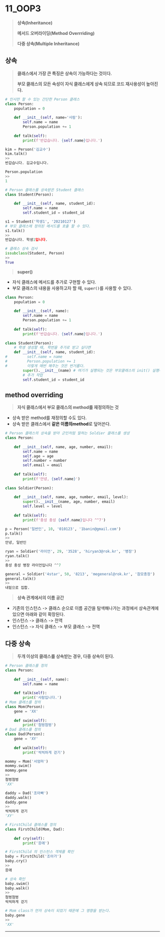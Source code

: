 # 11_OOP3

> **상속(Inheritance)**
>
> **메서드 오버라이딩(Method Overrriding)**
>
> **다중 상속(Multiple Inheritance)**



## 상속

> **클래스에서 가장 큰 특징은 상속이 가능하다는 것이다.**
>
> **부모 클래스의 모든 속성이 자식 클래스에게 상속 되므로 코드 재사용성이 높아진다.**



```python
# 인사만 할 수 있는 간단한 Person 클래스
class Person:
    population = 0
    
    def __init__(self, name='사람'):
        self.name = name
        Person.population += 1
        
    def talk(self):
        print(f'반갑습니다. {self.name}입니다.')
```

```python
kim = Person('김교수')
kim.talk()
>>
반갑습니다. 김교수입니다.
```

```python
Person.population
>>
1
```

```python
# Person 클래스를 상속받은 Student 클래스
class Student(Person):
    
    def __init__(self, name, student_id):
        self.name = name
        self.student_id = student_id
```

```python
s1 = Student('학생1', '20210127')
# 부모 클래스에 정의된 메서드를 호출 할 수 있다.
s1.talk()
>>
반갑습니다. 학생1입니다.
```

```python
# 클래스 상속 검사
issubclass(Student, Person)
>>
True
```



> **super()**

- 자식 클래스에 메서드를 추가로 구현할 수 있다.
- 부모 클래스의 내용을 사용하고자 할 때, `super()`를 사용할 수 있다.



```python
class Person:
    population = 0
    
    def __init__(self, name):
        self.name = name
        Person.population += 1
        
    def talk(self):
        print(f'반갑습니다. {self.name}입니다.')
    
class Student(Person):
    # 학생 생성할 때, 학번을 추가로 받고 싶다면
    def __init__(self, name, student_id):
#         self.name = name
#         Person.population += 1
#         이렇게 매번 해주는 것은 번거롭다.
        super().__init__(name) # 여기가 실행되는 것은 부모클래스의 init() 실행하고
        # 추가 작업
        self.student_id = student_id
```



## method overriding

> **자식 클래스에서 부모 클래스의 method를 재정의하는 것**

- 상속 받은 method를 재정의할 수도 있다.
- 상속 받은 클래스에서 **같은 이름의method**로 덮어쓴다.



```python
# Person 클래스의 상속을 받아 군인처럼 말하는 Soldier 클래스를 생성
class Person:
    
    def __init__(self, name, age, number, email):
        self.name = name
        self.age = age
        self.number = number
        self.email = email 
        
    def talk(self):
        print(f'안녕, {self.name}')
        
class Soldier(Person):
    
    def __init__(self, name, age, number, email, level):
        super().__init__(name, age, number, email)
        self.level = level
        
    def talk(self):
        print(f'충성 충성 {self.name}입니다 ^^7')
```

```python
p = Person('일반인', 10, '010123', '1banin@gmail.com')
p.talk()
>>
안녕, 일반인
```

```python
ryan = Soldier('라이언', 29, '3528', 'hiryan3@rok.kr', '병장')
ryan.talk()
>>
충성 충성 병장 라이언입니다 ^^7
```

```python
general = Soldier('4star', 50, '8213', 'megeneral@rok.kr', '참모총장')
general.talk()
>>
내밑으로 집합.
```



> **상속 관계에서의 이름 공간**

- 기존의 인스턴스 -> 클래스 순으로 이름 공간을 탐색해나가는 과정에서 상속관계에 있으면 아래와 같이 확장된다.
- 인스턴스 -> 클래스 -> 전역
- 인스턴스 -> 자식 클래스 -> 부모 클래스 -> 전역



## 다중 상속

> **두개 이상의 클래스를 상속받는 경우, 다중 상속이 된다.**



```python
# Person 클래스를 정의
class Person:
    
    def __init__(self, name):
        self.name = name
        
    def talk(self):
        print('사람입니다.')
# Mom 클래스를 정의
class Mom(Person):
    gene = 'XX'
    
    def swim(self):
        print('첨벙첨벙')
# Dad 클래스를 정의
class Dad(Person):
    gene = 'XY'
    
    def walk(self):
        print('씩씩하게 걷기')
```

```python
mommy = Mom('서엄마')
mommy.swim()
mommy.gene
>>
첨벙첨벙
'XX'
```

```python
daddy = Dad('조아빠')
daddy.walk()
daddy.gene
>>
씩씩하게 걷기
'XY'
```

```python
# FirstChild 클래스를 정의
class FirstChild(Mom, Dad):
    
    def cry(self):
        print('응애')
```

```python
# FirstChild 의 인스턴스 객체를 확인
baby = FirstChild('조아가')
baby.cry()
>>
응애
```

```python
# 상속 확인
baby.swim()
baby.walk()
>>
첨벙첨벙
씩씩하게 걷기
```

```python
# Mom class가 먼저 상속이 되었기 때문에 그 영향을 받는다.
baby.gene
>>
'XX'
```



___

